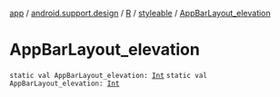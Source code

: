 [app](../../../index.md) / [android.support.design](../../index.md) / [R](../index.md) / [styleable](index.md) / [AppBarLayout_elevation](./-app-bar-layout_elevation.md)

# AppBarLayout_elevation

`static val AppBarLayout_elevation: `[`Int`](https://kotlinlang.org/api/latest/jvm/stdlib/kotlin/-int/index.html)
`static val AppBarLayout_elevation: `[`Int`](https://kotlinlang.org/api/latest/jvm/stdlib/kotlin/-int/index.html)